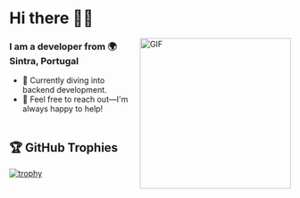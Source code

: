 
# Hi there 👋🏻
<img align="right" height="270px" alt="GIF" src="https://github.githubassets.com/images/mona-loading-dark.gif" />

### I am a developer from 🌍 Sintra, Portugal
- 🌱 Currently diving into backend development.
- 💬 Feel free to reach out—I'm always happy to help!
<br/><br/>


## 🏆 GitHub Trophies
[![trophy](https://github-profile-trophy.vercel.app/?username=nunoras&theme=nord&row=1&column=3&no-bg=true&no-frame=true)](https://github.com/ryo-ma/github-profile-trophy)

